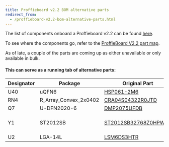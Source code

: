 ```yaml
---
title: Proffieboard v2.2 BOM alternative parts
redirect_from:
  - /proffieboard-v2.2-bom-alternative-parts.html
---
```

The list of components onboard a Proffieboard v2.2 can be found [here](https://docs.google.com/spreadsheets/d/18MwtF8ENlrQoEh_lPH9iURkPmyv8qekj8NvmkMRsl70/edit?usp=sharing).

To see where the components go, refer to the [ProffieBoard V2.2 part map](proffieboard-v2.2-part-map---component-level.html).

As of late, a couple of the parts are coming up as either unavailable or only available in bulk.
 
#### This can serve as a running tab of alternative parts: 
| Designator | Package | Original Part | Alternative parts |
|---|---|---|---|
| U40   | uQFN6                 | [HSP061-2M6](https://www.digikey.com/en/products/detail/stmicroelectronics/HSP061-2M6/3194677) |  [HSP061-2N4](https://www.digikey.com/en/products/detail/stmicroelectronics/HSP061-2N4/3194638?fbclid=IwAR1K6J12FCT-Eu1BpGtWV-n2sl82efiHULLNhH3adsXwUN3E6_rNwJK4li8) |
| RN4   | R_Array_Convex_2x0402 | [CRA04S04322R0JTD](https://www.mouser.com/ProductDetail/71-CRA04S-J-22) | [MNR02MRAPJ220](https://www.digikey.com/en/products/detail/rohm-semiconductor/MNR02MRAPJ220/2809533) |
| Q7    | U-DFN2020-6           | [DMP2075UFDB](https://www.mouser.com/ProductDetail/621-DMP2075UFDB-7) | [DMP2065UFDB-7](https://www.digikey.com/en/products/detail/diodes-incorporated/DMP2065UFDB-7/7352966) |
| Y1	| ST2012SB	        | [ST2012SB32768Z0HPWB4](https://www.digikey.com/en/products/detail/kyocera-international-inc-electronic-components/ST2012SB32768Z0HPWB4/4896431) | [ABS05W-32.768KHZ-D-2-T](https://www.digikey.com/en/products/detail/abracon-llc/ABS05W-32-768KHZ-D-2-T/8346614) |
| U2    | LGA-14L               | [LSM6DS3HTR](https://www.digikey.com/en/products/detail/stmicroelectronics/LSM6DS3HTR/5872331) | [LSM6DS3TR](https://www.digikey.com/en/products/detail/stmicroelectronics/LSM6DS3TR/5180552) |
